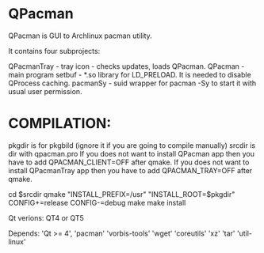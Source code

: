 # QPacman
QPacman is GUI to Archlinux pacman utility.

It contains four subprojects:

QPacmanTray   - tray icon - checks updates, loads QPacman.
QPacman       - main program
setbuf        - *.so library for LD_PRELOAD. It is needed to disable QProcess caching.
pacmanSy      - suid wrapper for pacman -Sy to start it with usual user permission.

# COMPILATION:

pkgdir is for pkgbild (ignore it if you are going to compile manually)
srcdir is dir with qpacman.pro
If you does not want to install QPacman app then you have to add QPACMAN_CLIENT=OFF after qmake.
If you does not want to install QPacmanTray app then you have to add QPACMAN_TRAY=OFF after qmake.

cd $srcdir
qmake "INSTALL_PREFIX=/usr" "INSTALL_ROOT=$pkgdir" CONFIG+=release CONFIG-=debug
make
make install

Qt verions: QT4 or QT5

Depends: 'Qt >= 4', 'pacman' 'vorbis-tools' 'wget' 'coreutils' 'xz' 'tar' 'util-linux'

